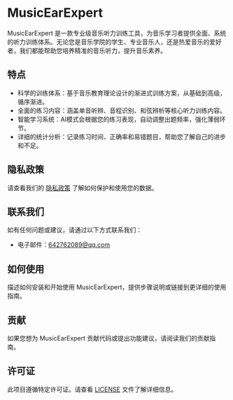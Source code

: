 # MusicEarExpert

MusicEarExpert 是一款专业级音乐听力训练工具，为音乐学习者提供全面、系统的听力训练体系。无论您是音乐学院的学生、专业音乐人，还是热爱音乐的爱好者，我们都能帮助您培养精准的音乐听力，提升音乐素养。

## 特点

- 科学的训练体系：基于音乐教育理论设计的渐进式训练方案，从基础到高级，循序渐进。
- 全面的练习内容：涵盖单音听辨、音程识别、和弦辨析等核心听力训练内容。
- 智能学习系统：AI模式会根据您的练习表现，自动调整出题频率，强化薄弱环节。
- 详细的统计分析：记录练习时间、正确率和易错题目，帮助您了解自己的进步和不足。

## 隐私政策

请查看我们的 [隐私政策](PRIVACY.md) 了解如何保护和使用您的数据。

## 联系我们

如有任何问题或建议，请通过以下方式联系我们：
- 电子邮件：[642762089@qq.com](mailto:642762089@qq.com)

## 如何使用

描述如何安装和开始使用 MusicEarExpert，提供步骤说明或链接到更详细的使用指南。

## 贡献

如果您想为 MusicEarExpert 贡献代码或提出功能建议，请阅读我们的贡献指南。

## 许可证

此项目遵循特定许可证。请查看 [LICENSE](LICENSE) 文件了解详细信息。
